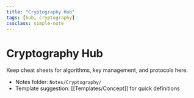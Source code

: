 ```yaml
---
title: "Cryptography Hub"
tags: [hub, cryptography]
cssclass: simple-note
---
```


# Cryptography Hub

Keep cheat sheets for algorithms, key management, and protocols here.

- Notes folder: `Notes/Cryptography/`
- Template suggestion: [[Templates/Concept]] for quick definitions
